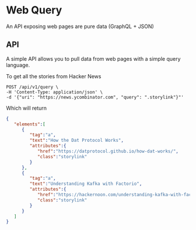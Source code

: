 # Web Query

An API exposing web pages are pure data (GraphQL + JSON)

## API

A simple API allows you to pull data from web pages with a simple query language.

To get all the stories from Hacker News

```
POST /api/v1/query \
-H 'Content-Type: application/json' \
-d '{"uri": "https://news.ycombinator.com", "query": ".storylink"}"'
```

Which will return

```json
{
   "elements":[
      {
         "tag":"a",
         "text":"How the Dat Protocol Works",
         "attributes":{
            "href":"https://datprotocol.github.io/how-dat-works/",
            "class":"storylink"
         }
      },
      {
         "tag":"a",
         "text":"Understanding Kafka with Factorio",
         "attributes":{
            "href":"https://hackernoon.com/understanding-kafka-with-factorio-74e8fc9bf181",
            "class":"storylink"
         }
      }
   ]
}
```
